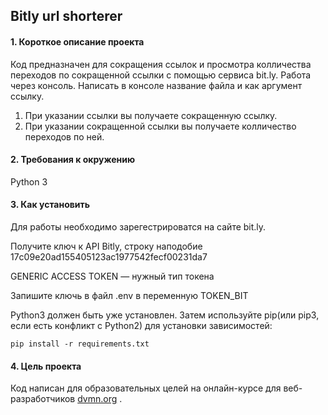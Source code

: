 ## Bitly url shorterer
#### 1. Короткое описание проекта
Код предназначен для сокращения ссылок и просмотра колличества переходов по сокращенной ссылки с помощью сервиса bit.ly.
Работа через консоль. Написать в консоле название файла и как аргумент ссылку.
1. При указании ссылки вы получаете сокращенную ссылку.
2. При указании сокращенной ссылки вы получаете колличество переходов по ней.
    
#### 2. Требования к окружению
Python 3 

#### 3. Как установить
Для работы необходимо зарегестрироватся на сайте bit.ly. 

Получите ключ к API Bitly, строку наподобие 17c09e20ad155405123ac1977542fecf00231da7

GENERIC ACCESS TOKEN — нужный тип токена

Запишите ключь в файл .env в переменную TOKEN_BIT

Python3 должен быть уже установлен. Затем используйте pip(или pip3, если есть конфликт с Python2) для установки зависимостей:

    pip install -r requirements.txt
    
#### 4. Цель проекта
Код написан для образовательных целей на онлайн-курсе для веб-разработчиков [dvmn.org](dvmn.org) .

    
    
